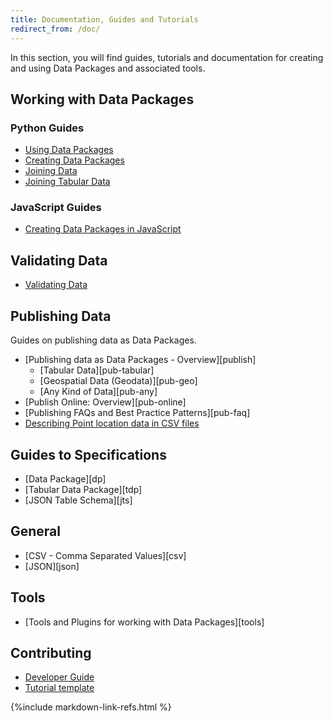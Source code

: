 ```yaml
---
title: Documentation, Guides and Tutorials
redirect_from: /doc/
---
```


In this section, you will find guides, tutorials and documentation for
creating and using Data Packages and associated tools.

## Working with Data Packages

### Python Guides

* [Using Data Packages](./using-data-packages-in-python/)
* [Creating Data Packages](./creating-tabular-data-packages-in-python/)
* [Joining Data](./joining-data-in-python)
* [Joining Tabular Data](./joining-tabular-data-in-python/)

### JavaScript Guides

* [Creating Data Packages in JavaScript](./creating-tabular-data-packages-in-javascript/)

## Validating Data

* [Validating Data](./validating-data/)

## Publishing Data

Guides on publishing data as Data Packages.

* [Publishing data as Data Packages - Overview][publish]
  * [Tabular Data][pub-tabular]
  * [Geospatial Data (Geodata)][pub-geo]
  * [Any Kind of Data][pub-any]
* [Publish Online: Overview][pub-online]
* [Publishing FAQs and Best Practice Patterns][pub-faq]
* [Describing Point location data in CSV files](point-location-data.md)

## Guides to Specifications

* [Data Package][dp]
* [Tabular Data Package][tdp]
* [JSON Table Schema][jts]

## General

* [CSV - Comma Separated Values][csv]
* [JSON][json]

## Tools

* [Tools and Plugins for working with Data Packages][tools]

## Contributing

* [Developer Guide](/guides/developer-guide/)
* [Tutorial template](./guides/index.md/tutorial-template.md/)

{%include markdown-link-refs.html %}
